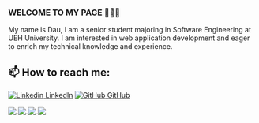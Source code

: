 ### WELCOME TO MY PAGE 👋👋👋
My name is Dau, I am a senior student majoring in Software Engineering at UEH University. I am interested in web application development and eager to enrich my technical knowledge and experience.<br>
## 📫 How to reach me: 

[![Linkedin](https://i.stack.imgur.com/gVE0j.png) LinkedIn](https://www.linkedin.com/in/losindau/) [![GitHub](https://i.stack.imgur.com/tskMh.png) GitHub](https://github.com/losindau)

<a href="https://github.com/losindau/InventoryManagementApp">
  <!-- Change the `github-readme-stats.anuraghazra1.vercel.app` to `github-readme-stats.vercel.app`  -->
  <img align="center" src="https://github-readme-stats.anuraghazra1.vercel.app/api/pin/?username=losindau&repo=InventoryManagementApp&theme=gruvbox" />
</a>

<a href="https://github.com/bao201102/BorisFurniture">
  <!-- Change the `github-readme-stats.anuraghazra1.vercel.app` to `github-readme-stats.vercel.app`  -->
  <img align="center" src="https://github-readme-stats.anuraghazra1.vercel.app/api/pin/?username=bao201102&repo=BorisFurniture&theme=dark" />
</a>

<a href="https://github.com/Dua24/AppMobileClothes">
  <!-- Change the `github-readme-stats.anuraghazra1.vercel.app` to `github-readme-stats.vercel.app`  -->
  <img align="center" src="https://github-readme-stats.anuraghazra1.vercel.app/api/pin/?username=Dua24&repo=AppMobileClothes&theme=dark" />
</a>

<a href="https://github.com/losindau/PhotoApp">
  <!-- Change the `github-readme-stats.anuraghazra1.vercel.app` to `github-readme-stats.vercel.app`  -->
  <img align="center" src="https://github-readme-stats.anuraghazra1.vercel.app/api/pin/?username=losindau&repo=PhotoApp&theme=gruvbox" />
</a>
